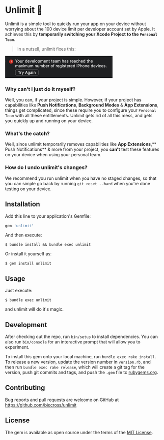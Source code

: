 # Unlimit 🚀

Unlimit is a simple tool to quickly run your app on your device without worrying about the 100 device limit per developer account set by Apple. It achieves this by **temporarily switching your Xcode Project to the `Personal Team`**.

> In a nutsell, unlimit fixes this:

<img width="350" src="https://github.com/biocross/unlimit/raw/master/images/max_devices.png" alt="Xcode Device Limit Reached Error">

### Why can't I just do it myself?

Well, you can, if your project is simple. However, if your project has capabilities like **Push Notifications**, **Background Modes** & **App Extensions**, things get complicated, since these require you to configure your `Personal Team` with all these entitlements. Unlimit gets rid of all this mess, and gets you quickly up and running on your device.

### What's the catch?

Well, since unlimit temporarily removes capabilities like **App Extensions**,** Push Notifications** & more from your project, you **can't** test these features on your device when using your personal team.

### How do I undo unlimit's changes?

We recommend you run unlimit when you have no staged changes, so that you can simple go back by running `git reset --hard` when you're done testing on your device.

## Installation

Add this line to your application's Gemfile:

```ruby
gem 'unlimit'
```

And then execute:

    $ bundle install && bundle exec unlimit

Or install it yourself as:

    $ gem install unlimit

## Usage

Just execute:

    $ bundle exec unlimit

and unlimit will do it's magic.

## Development

After checking out the repo, run `bin/setup` to install dependencies. You can also run `bin/console` for an interactive prompt that will allow you to experiment.

To install this gem onto your local machine, run `bundle exec rake install`. To release a new version, update the version number in `version.rb`, and then run `bundle exec rake release`, which will create a git tag for the version, push git commits and tags, and push the `.gem` file to [rubygems.org](https://rubygems.org).

## Contributing

Bug reports and pull requests are welcome on GitHub at https://github.com/biocross/unlimit

## License

The gem is available as open source under the terms of the [MIT License](https://opensource.org/licenses/MIT).
